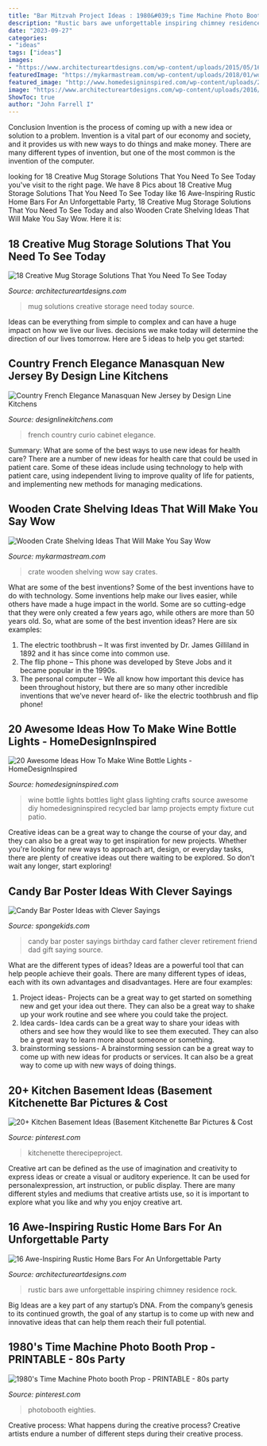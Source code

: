 ```yaml
---
title: "Bar Mitzvah Project Ideas : 1980&#039;s Time Machine Photo Booth Prop"
description: "Rustic bars awe unforgettable inspiring chimney residence rock"
date: "2023-09-27"
categories:
- "ideas"
tags: ["ideas"]
images:
- "https://www.architectureartdesigns.com/wp-content/uploads/2015/05/16-Awe-Inspiring-Rustic-Home-Bars-For-An-Unforgettable-Party-8-630x420.jpg"
featuredImage: "https://mykarmastream.com/wp-content/uploads/2018/01/wooden-crate-ideas-2.jpg"
featured_image: "http://www.homedesigninspired.com/wp-content/uploads/2016/04/Wine-Bottle-Lights-16.jpg"
image: "https://www.architectureartdesigns.com/wp-content/uploads/2016/09/16-37.jpg"
ShowToc: true
author: "John Farrell I"
---
```



Conclusion
Invention is the process of coming up with a new idea or solution to a problem. Invention is a vital part of our economy and society, and it provides us with new ways to do things and make money. There are many different types of invention, but one of the most common is the invention of the computer.

	

		
looking for 18 Creative Mug Storage Solutions That You Need To See Today you've visit to the right page. We have 8 Pics about 18 Creative Mug Storage Solutions That You Need To See Today like 16 Awe-Inspiring Rustic Home Bars For An Unforgettable Party, 18 Creative Mug Storage Solutions That You Need To See Today and also Wooden Crate Shelving Ideas That Will Make You Say Wow. Here it is:
		
    
## 18 Creative Mug Storage Solutions That You Need To See Today

<img loading=lazy src="https://www.architectureartdesigns.com/wp-content/uploads/2016/09/16-37.jpg" onerror="this.onerror=null;this.src='https://tse4.mm.bing.net/th?id=OIP.F_Qqlt7W2sOnFWU3QP6jfwHaLH&amp;pid=15.1';" alt="18 Creative Mug Storage Solutions That You Need To See Today">

_Source: architectureartdesigns.com_

>mug solutions creative storage need today source. 

	

Ideas can be everything from simple to complex and can have a huge impact on how we live our lives. decisions we make today will determine the direction of our lives tomorrow. Here are 5 ideas to help you get started:

    
## Country French Elegance Manasquan New Jersey By Design Line Kitchens

<img loading=lazy src="http://www.designlinekitchens.com/siteimages/thumbs/Curio-Cabinet-2358.jpg" onerror="this.onerror=null;this.src='https://tse1.mm.bing.net/th?id=OIP.ojnvC1KOvya4JLLu5Y5aTQAAAA&amp;pid=15.1';" alt="Country French Elegance Manasquan New Jersey by Design Line Kitchens">

_Source: designlinekitchens.com_

>french country curio cabinet elegance. 

	

Summary: What are some of the best ways to use new ideas for health care?
There are a number of new ideas for health care that could be used in patient care. Some of these ideas include using technology to help with patient care, using independent living to improve quality of life for patients, and implementing new methods for managing medications.

    
## Wooden Crate Shelving Ideas That Will Make You Say Wow

<img loading=lazy src="https://mykarmastream.com/wp-content/uploads/2018/01/wooden-crate-ideas-2.jpg" onerror="this.onerror=null;this.src='https://tse3.mm.bing.net/th?id=OIP.VHybuWyJpo1AuNA7f4B-HgHaJ3&amp;pid=15.1';" alt="Wooden Crate Shelving Ideas That Will Make You Say Wow">

_Source: mykarmastream.com_

>crate wooden shelving wow say crates. 

	

What are some of the best inventions?
Some of the best inventions have to do with technology. Some inventions help make our lives easier, while others have made a huge impact in the world. Some are so cutting-edge that they were only created a few years ago, while others are more than 50 years old. So, what are some of the best invention ideas? Here are six examples: 
1) The electric toothbrush – It was first invented by Dr. James Gilliland in 1892 and it has since come into common use.
2) The flip phone – This phone was developed by Steve Jobs and it became popular in the 1990s.
3) The personal computer – We all know how important this device has been throughout history, but there are so many other incredible inventions that we’ve never heard of- like the electric toothbrush and flip phone!

    
## 20 Awesome Ideas How To Make Wine Bottle Lights - HomeDesignInspired

<img loading=lazy src="http://www.homedesigninspired.com/wp-content/uploads/2016/04/Wine-Bottle-Lights-16.jpg" onerror="this.onerror=null;this.src='https://tse1.mm.bing.net/th?id=OIP._goYfEewzprPfF897sZeFAHaFj&amp;pid=15.1';" alt="20 Awesome Ideas How To Make Wine Bottle Lights - HomeDesignInspired">

_Source: homedesigninspired.com_

>wine bottle lights bottles light glass lighting crafts source awesome diy homedesigninspired recycled bar lamp projects empty fixture cut patio. 

	

Creative ideas can be a great way to change the course of your day, and they can also be a great way to get inspiration for new projects. Whether you're looking for new ways to approach art, design, or everyday tasks, there are plenty of creative ideas out there waiting to be explored. So don't wait any longer, start exploring!

    
## Candy Bar Poster Ideas With Clever Sayings

<img loading=lazy src="http://spongekids.com/wp-content/uploads/2015/01/candy-bar-sayings/12-candy-bar-saying-ideas.jpg" onerror="this.onerror=null;this.src='https://tse2.mm.bing.net/th?id=OIP.xXtAGYzQS3vZBkdTWtcs0wHaJ4&amp;pid=15.1';" alt="Candy Bar Poster Ideas with Clever Sayings">

_Source: spongekids.com_

>candy bar poster sayings birthday card father clever retirement friend dad gift saying source. 

	

What are the different types of ideas?
Ideas are a powerful tool that can help people achieve their goals. There are many different types of ideas, each with its own advantages and disadvantages. Here are four examples: 
1. Project ideas- Projects can be a great way to get started on something new and get your idea out there. They can also be a great way to shake up your work routine and see where you could take the project. 
2. Idea cards- Idea cards can be a great way to share your ideas with others and see how they would like to see them executed. They can also be a great way to learn more about someone or something. 
3. brainstorming sessions- A brainstorming session can be a great way to come up with new ideas for products or services. It can also be a great way to come up with new ways of doing things.

    
## 20+ Kitchen Basement Ideas (Basement Kitchenette Bar Pictures &amp; Cost

<img loading=lazy src="https://i.pinimg.com/736x/21/45/7c/21457c79256f8f1be5c0bf0db118f3d4.jpg" onerror="this.onerror=null;this.src='https://tse4.mm.bing.net/th?id=OIP.o4DXk2b5pt5i5FaXUSCByQHaLG&amp;pid=15.1';" alt="20+ Kitchen Basement Ideas (Basement Kitchenette Bar Pictures &amp; Cost">

_Source: pinterest.com_

>kitchenette therecipeproject. 

	

Creative art can be defined as the use of imagination and creativity to express ideas or create a visual or auditory experience. It can be used for personalexpression, art instruction, or public display. There are many different styles and mediums that creative artists use, so it is important to explore what you like and why you enjoy creative art.

    
## 16 Awe-Inspiring Rustic Home Bars For An Unforgettable Party

<img loading=lazy src="https://www.architectureartdesigns.com/wp-content/uploads/2015/05/16-Awe-Inspiring-Rustic-Home-Bars-For-An-Unforgettable-Party-8-630x420.jpg" onerror="this.onerror=null;this.src='https://tse2.mm.bing.net/th?id=OIP.2DL32EVDEvMuz_t2lLNAxAHaE8&amp;pid=15.1';" alt="16 Awe-Inspiring Rustic Home Bars For An Unforgettable Party">

_Source: architectureartdesigns.com_

>rustic bars awe unforgettable inspiring chimney residence rock. 

	

Big Ideas are a key part of any startup’s DNA. From the company’s genesis to its continued growth, the goal of any startup is to come up with new and innovative ideas that can help them reach their full potential.

    
## 1980&#039;s Time Machine Photo Booth Prop - PRINTABLE - 80s Party

<img loading=lazy src="https://i.pinimg.com/736x/c5/77/3f/c5773f3585fb8f808941ac1887f8b246.jpg" onerror="this.onerror=null;this.src='https://tse3.mm.bing.net/th?id=OIP.sLpNgM5Bu-l28sMHPO7l4wHaIL&amp;pid=15.1';" alt="1980&#039;s Time Machine Photo booth Prop - PRINTABLE - 80s party">

_Source: pinterest.com_

>photobooth eighties. 

	

Creative process: What happens during the creative process?
Creative artists endure a number of different steps during their creative process.

